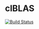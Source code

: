 # clBLAS

[![Build Status](https://travis-ci.org/ekobir/clBLAS.jl.png)](https://travis-ci.org/ekobir/clBLAS.jl)
